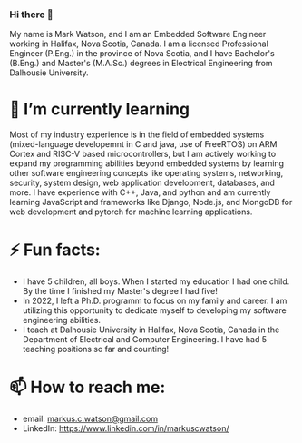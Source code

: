 ### Hi there 👋
<!--
**markCwatson/markCwatson** is a ✨ _special_ ✨ repository because its `README.md` (this file) appears on your GitHub profile.

Here are some ideas to get you started:

- 🔭 I’m currently working on ...
- 🌱 I’m currently learning ...
- 👯 I’m looking to collaborate on ...
- 🤔 I’m looking for help with ...
- 💬 Ask me about ...
- 📫 How to reach me: ...
- 😄 Pronouns: ...
- ⚡ Fun fact: ...
--> 
My name is Mark Watson, and I am an Embedded Software Engineer working in Halifax, Nova Scotia, Canada. I am a licensed Professional Engineer (P.Eng.) in the province of Nova Scotia, and I have Bachelor's (B.Eng.) and Master's (M.A.Sc.) degrees in Electrical Engineering from Dalhousie University.

# 🌱 I’m currently learning
Most of my industry experience is in the field of embedded systems (mixed-language developemnt in C and java, use of FreeRTOS) on ARM Cortex and RISC-V based microcontrollers, but I am actively working to expand my programming abilities beyond embedded systems by learning other software engineering concepts like operating systems, networking, security, system design, web application development, databases, and more. I have experience with C++, Java, and python and am currently learning JavaScript and frameworks like Django, Node.js, and MongoDB for web development and pytorch for machine learning applications.

# ⚡ Fun facts:
- I have 5 children, all boys. When I started my education I had one child. By the time I finished my Master's degree I had five!
- In 2022, I left a Ph.D. programm to focus on my family and career. I am utilizing this opportunity to dedicate myself to developing my software engineering abilities.
- I teach at Dalhousie University in Halifax, Nova Scotia, Canada in the Department of Electrical and Computer Engineering. I have had 5 teaching positions so far and counting!

# 📫 How to reach me:
- email: markus.c.watson@gmail.com
- LinkedIn: https://www.linkedin.com/in/markuscwatson/

